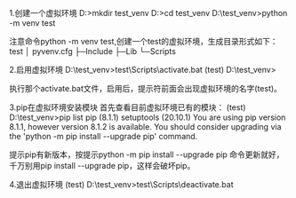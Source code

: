 1.创建一个虚拟环境
D:\>mkdir test_venv
D:\>cd test_venv
D:\test_venv>python -m venv test

注意命令python -m venv test,创建一个test的虚拟环境，生成目录形式如下：
test
  │  pyvenv.cfg
  ├─Include
  ├─Lib
  └─Scripts

2.启用虚拟环境
D:\test_venv>test\Scripts\activate.bat
(test) D:\test_venv>

执行那个activate.bat文件，启用后，提示符前面会出现虚拟环境的名字(test)。

3.pip在虚拟环境安装模块
首先查看目前虚拟环境已有的模块：
(test) D:\test_venv>pip list
pip (8.1.1)
setuptools (20.10.1)
You are using pip version 8.1.1, however version 8.1.2 is available.
You should consider upgrading via the 'python -m pip install --upgrade pip' command.

提示pip有新版本，按提示python -m pip install --upgrade pip  命令更新就好，千万别用pip install --upgrade pip，这样会破坏pip。

4.退出虚拟环境
(test) D:\test_venv>test\Scripts\deactivate.bat